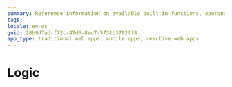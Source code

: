 ```yaml
---
summary: Reference information on available built-in functions, operands and operators, and logic elements and tools available for web applications and mobile apps.
tags: 
locale: en-us
guid: 28b9d7ad-f72c-47d6-8ed7-5731b3792ff8
app_type: traditional web apps, mobile apps, reactive web apps
---
```


# Logic
